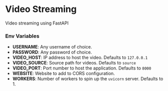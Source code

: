 # Video Streaming
Video streaming using FastAPI

### Env Variables
- **USERNAME**: Any username of choice.
- **PASSWORD**: Any password of choice.
- **VIDEO_HOST**: IP address to host the video. Defaults to `127.0.0.1`
- **VIDEO_SOURCE**: Source path for videos. Defaults to `source`
- **VIDEO_PORT**: Port number to host the application. Defaults to `8000`
- **WEBSITE**: Website to add to CORS configuration.
- **WORKERS**: Number of workers to spin up the `uvicorn` server. Defaults to 1.
